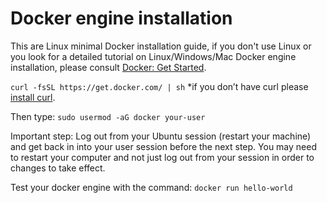 # Docker engine installation

This are Linux minimal Docker installation guide, if you don't use Linux or you look for a detailed tutorial
on Linux/Windows/Mac Docker engine installation, please consult
[Docker: Get Started](https://docs.docker.com/linux/step_one/).

`curl -fsSL https://get.docker.com/ | sh`
*if you don’t have curl please [install curl](curlInstallation.md).

Then type:
`sudo usermod -aG docker your-user`

Important step:
Log out from your Ubuntu session (restart your machine) and get back in into your user session before the next step. You may need to restart your computer and not just log out from your session in order to changes to take effect.

Test your docker engine with the command:
`docker run hello-world`
